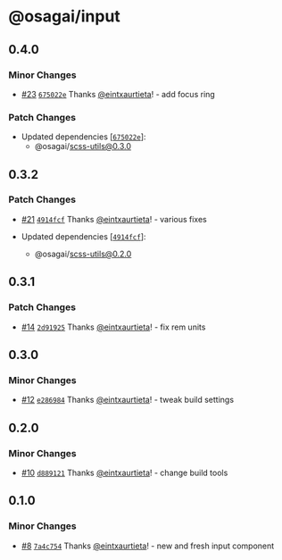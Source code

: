 # @osagai/input

## 0.4.0

### Minor Changes

- [#23](https://github.com/gizaki/osagai/pull/23)
  [`675022e`](https://github.com/gizaki/osagai/commit/675022ee44a482428d1c3ce22967839217029c6e)
  Thanks [@eintxaurtieta](https://github.com/eintxaurtieta)! - add focus ring

### Patch Changes

- Updated dependencies
  [[`675022e`](https://github.com/gizaki/osagai/commit/675022ee44a482428d1c3ce22967839217029c6e)]:
  - @osagai/scss-utils@0.3.0

## 0.3.2

### Patch Changes

- [#21](https://github.com/gizaki/osagai/pull/21)
  [`4914fcf`](https://github.com/gizaki/osagai/commit/4914fcf2cf2d12c8b85813eb4255e5224eaa5960)
  Thanks [@eintxaurtieta](https://github.com/eintxaurtieta)! - various fixes

- Updated dependencies
  [[`4914fcf`](https://github.com/gizaki/osagai/commit/4914fcf2cf2d12c8b85813eb4255e5224eaa5960)]:
  - @osagai/scss-utils@0.2.0

## 0.3.1

### Patch Changes

- [#14](https://github.com/gizaki/osagai/pull/14)
  [`2d91925`](https://github.com/gizaki/osagai/commit/2d919258768224722e7f1a8257c522267fc0a8f4)
  Thanks [@eintxaurtieta](https://github.com/eintxaurtieta)! - fix rem units

## 0.3.0

### Minor Changes

- [#12](https://github.com/gizaki/osagai/pull/12)
  [`e286984`](https://github.com/gizaki/osagai/commit/e286984dd42831a9e19ed4738045ffd9bf77c8c9)
  Thanks [@eintxaurtieta](https://github.com/eintxaurtieta)! - tweak build
  settings

## 0.2.0

### Minor Changes

- [#10](https://github.com/gizaki/osagai/pull/10)
  [`d889121`](https://github.com/gizaki/osagai/commit/d88912149b74b321d5bb8e24cc127842e132debe)
  Thanks [@eintxaurtieta](https://github.com/eintxaurtieta)! - change build
  tools

## 0.1.0

### Minor Changes

- [#8](https://github.com/gizaki/osagai/pull/8)
  [`7a4c754`](https://github.com/gizaki/osagai/commit/7a4c7548f745b05d048cf335c4124f531be25998)
  Thanks [@eintxaurtieta](https://github.com/eintxaurtieta)! - new and fresh
  input component
